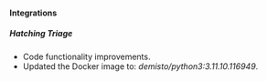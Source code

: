 #### Integrations

##### Hatching Triage
- Code functionality improvements.
- Updated the Docker image to: *demisto/python3:3.11.10.116949*.